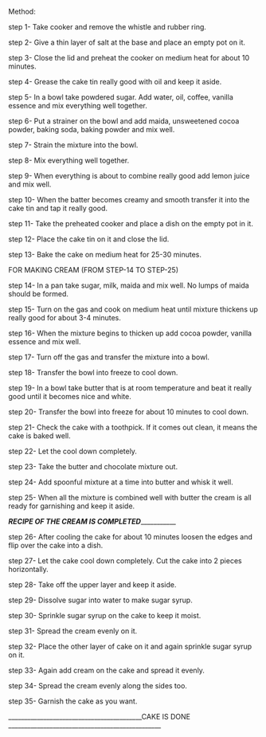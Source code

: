 Method:

step 1- Take cooker and remove the whistle and rubber ring. 

step 2- Give a thin layer of salt at the base and place an empty pot on it. 

step 3- Close the lid and preheat the cooker on medium heat for about 10 minutes. 

step 4- Grease the cake tin really good with oil and keep it aside. 

step 5- In a bowl take powdered sugar. Add water, oil, coffee, vanilla essence and mix everything well 
  together. 

step 6- Put a strainer on the bowl and add maida, unsweetened cocoa powder, baking soda, baking 
  powder and mix well. 

step 7- Strain the mixture into the bowl. 

step 8- Mix everything well together.

step 9- When everything is about to combine really good add lemon juice and mix well. 

step 10- When the batter becomes creamy and smooth transfer it into the cake tin and tap it really 
  good. 

step 11- Take the preheated cooker and place a dish on the empty pot in it. 

step 12- Place the cake tin on it and close the lid. 

step 13- Bake the cake on medium heat for 25-30 minutes. 

 FOR MAKING CREAM (FROM STEP-14 TO STEP-25)

step 14- In a pan take sugar, milk, maida and mix well. No lumps of maida should be formed. 

step 15- Turn on the gas and cook on medium heat until mixture thickens up really good for about 3-4 
  minutes. 

step 16- When the mixture begins to thicken up add cocoa powder, vanilla essence and mix well. 

step 17- Turn off the gas and transfer the mixture into a bowl. 

step 18- Transfer the bowl into freeze to cool down. 

step 19- In a bowl take butter that is at room temperature and beat it really good until it becomes nice 
  and white. 

step 20- Transfer the bowl into freeze for about 10 minutes to cool down. 

step 21- Check the cake with a toothpick. If it comes out clean, it means the cake is baked well. 

step 22- Let the cool down completely. 

step 23- Take the butter and chocolate mixture out.

step 24- Add spoonful mixture at a time into butter and whisk it well. 

step 25- When all the mixture is combined well with butter the cream is all ready for garnishing and 
  keep it aside. 

  _________________________________RECIPE OF THE CREAM IS COMPLETED____________________________________________

step 26- After cooling the cake for about 10 minutes loosen the edges and flip over the cake into a dish. 

step 27- Let the cake cool down completely. Cut the cake into 2 pieces horizontally. 

step 28- Take off the upper layer and keep it aside. 

step 29- Dissolve sugar into water to make sugar syrup.

step 30- Sprinkle sugar syrup on the cake to keep it moist. 

step 31- Spread the cream evenly on it. 

step 32- Place the other layer of cake on it and again sprinkle sugar syrup on it. 

step 33- Again add cream on the cake and spread it evenly. 

step 34- Spread the cream evenly along the sides too. 

step 35- Garnish the cake as you want. 

__________________________________________CAKE IS DONE ________________________________________________

